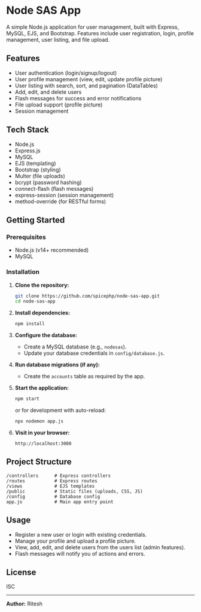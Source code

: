 # Node SAS App

A simple Node.js application for user management, built with Express, MySQL, EJS, and Bootstrap. Features include user registration, login, profile management, user listing, and file upload.

## Features

- User authentication (login/signup/logout)
- User profile management (view, edit, update profile picture)
- User listing with search, sort, and pagination (DataTables)
- Add, edit, and delete users
- Flash messages for success and error notifications
- File upload support (profile picture)
- Session management

## Tech Stack

- Node.js
- Express.js
- MySQL
- EJS (templating)
- Bootstrap (styling)
- Multer (file uploads)
- bcrypt (password hashing)
- connect-flash (flash messages)
- express-session (session management)
- method-override (for RESTful forms)

## Getting Started

### Prerequisites

- Node.js (v14+ recommended)
- MySQL

### Installation

1. **Clone the repository:**
   ```bash
   git clone https://github.com/spicephp/node-sas-app.git
   cd node-sas-app
   ```

2. **Install dependencies:**
   ```bash
   npm install
   ```

3. **Configure the database:**
   - Create a MySQL database (e.g., `nodesas`).
   - Update your database credentials in `config/database.js`.

4. **Run database migrations (if any):**
   - Create the `accounts` table as required by the app.

5. **Start the application:**
   ```bash
   npm start
   ```
   or for development with auto-reload:
   ```bash
   npx nodemon app.js
   ```

6. **Visit in your browser:**
   ```
   http://localhost:3000
   ```

## Project Structure

```
/controllers      # Express controllers
/routes           # Express routes
/views            # EJS templates
/public           # Static files (uploads, CSS, JS)
/config           # Database config
app.js            # Main app entry point
```

## Usage

- Register a new user or login with existing credentials.
- Manage your profile and upload a profile picture.
- View, add, edit, and delete users from the users list (admin features).
- Flash messages will notify you of actions and errors.

## License

ISC

---

**Author:** Ritesh